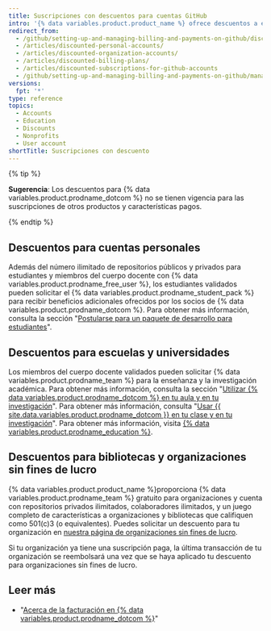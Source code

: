 ```yaml
---
title: Suscripciones con descuentos para cuentas GitHub
intro: '{% data variables.product.product_name %} ofrece descuentos a estudiantes, educadores, instituciones educativas, bibliotecas y organizaciones sin fines de lucro.'
redirect_from:
  - /github/setting-up-and-managing-billing-and-payments-on-github/discounted-subscriptions-for-github-accounts
  - /articles/discounted-personal-accounts/
  - /articles/discounted-organization-accounts/
  - /articles/discounted-billing-plans/
  - /articles/discounted-subscriptions-for-github-accounts
  - /github/setting-up-and-managing-billing-and-payments-on-github/managing-billing-for-your-github-account/discounted-subscriptions-for-github-accounts
versions:
  fpt: '*'
type: reference
topics:
  - Accounts
  - Education
  - Discounts
  - Nonprofits
  - User account
shortTitle: Suscripciones con descuento
---
```


{% tip %}

**Sugerencia**: Los descuentos para {% data variables.product.prodname_dotcom %} no se tienen vigencia para las suscripciones de otros productos y características pagos.

{% endtip %}

## Descuentos para cuentas personales

Además del número ilimitado de repositorios públicos y privados para estudiantes y miembros del cuerpo docente con {% data variables.product.prodname_free_user %}, los estudiantes validados pueden solicitar el {% data variables.product.prodname_student_pack %} para recibir beneficios adicionales ofrecidos por los socios de {% data variables.product.prodname_dotcom %}. Para obtener más información, consulta la sección "[Postularse para un paquete de desarrollo para estudiantes](/education/explore-the-benefits-of-teaching-and-learning-with-github-education/apply-for-a-student-developer-pack)".

## Descuentos para escuelas y universidades

Los miembros del cuerpo docente validados pueden solicitar {% data variables.product.prodname_team %} para la enseñanza y la investigación académica. Para obtener más información, consulta la sección "[Utilizar {% data variables.product.prodname_dotcom %} en tu aula y en tu investigación](/education/explore-the-benefits-of-teaching-and-learning-with-github-education/use-github-in-your-classroom-and-research)". Para obtener más información, consulta "[Usar {{ site.data.variables.product.prodname_dotcom }} en tu clase y en tu investigación](/articles/using-github-in-your-classroom-and-research)". Para obtener más información, visita [{% data variables.product.prodname_education %}](https://education.github.com/).

## Descuentos para bibliotecas y organizaciones sin fines de lucro

{% data variables.product.product_name %}proporciona {% data variables.product.prodname_team %} gratuito para organizaciones y cuenta con repositorios privados ilimitados, colaboradores ilimitados, y un juego completo de características a organizaciones y bibliotecas que califiquen como 501(c)3 (o equivalentes). Puedes solicitar un descuento para tu organización en [nuestra página de organizaciones sin fines de lucro](https://github.com/nonprofit).

Si tu organización ya tiene una suscripción paga, la última transacción de tu organización se reembolsará una vez que se haya aplicado tu descuento para organizaciones sin fines de lucro.

## Leer más

- "[Acerca de la facturación en {% data variables.product.prodname_dotcom %}](/articles/about-billing-on-github)"
